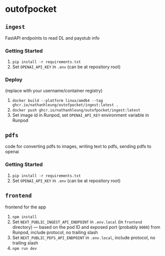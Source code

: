 # outofpocket

## `ingest`

FastAPI endpoints to read DL and paystub info

### Getting Started

1. `pip install -r requirements.txt`
1. Set `OPENAI_API_KEY` in `.env` (can be at repository root)

### Deploy

(replace with your username/container registry)

1. `docker build --platform linux/amd64 --tag ghcr.io/nathanhleung/outofpocket/ingest:latest .`
1. `docker push ghcr.io/nathanhleung/outofpocket/ingest:latest`
1. Set image id in Runpod, set `OPENAI_API_KEY` environment variable in Runpod

## `pdfs`

code for converting pdfs to images, writing text to pdfs, sending pdfs to openai

### Getting Started

1. `pip install -r requirements.txt`
1. Set `OPENAI_API_KEY` in `.env` (can be at repository root)

## `frontend`

frontend for the app

1. `npm install`
1. Set `NEXT_PUBLIC_INGEST_API_ENDPOINT` in `.env.local` (in `frontend` directory) — based on the pod ID and exposed port (probably `8000`) from Runpod, include protocol, no trailing slash
1. Set `NEXT_PUBLIC_PDFS_API_ENDPOINT` in `.env.local`, include protocol, no trailing slash
1. `npm run dev`
